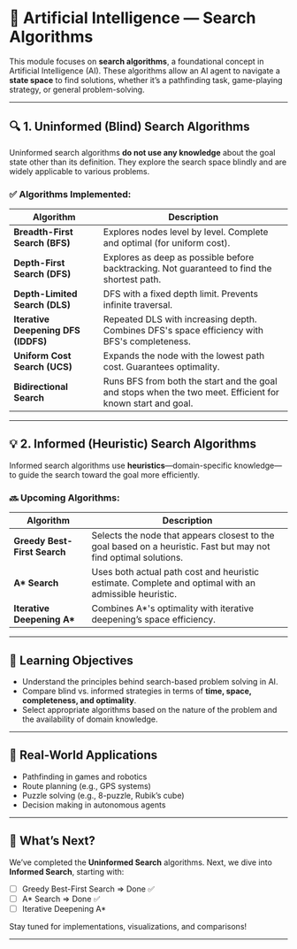 # 🤖 Artificial Intelligence — Search Algorithms

This module focuses on **search algorithms**, a foundational concept in Artificial Intelligence (AI). These algorithms allow an AI agent to navigate a **state space** to find solutions, whether it’s a pathfinding task, game-playing strategy, or general problem-solving.

---

## 🔍 1. Uninformed (Blind) Search Algorithms

Uninformed search algorithms **do not use any knowledge** about the goal state other than its definition. They explore the search space blindly and are widely applicable to various problems.

### ✅ Algorithms Implemented:

| Algorithm | Description |
|----------|-------------|
| **Breadth-First Search (BFS)** | Explores nodes level by level. Complete and optimal (for uniform cost). |
| **Depth-First Search (DFS)** | Explores as deep as possible before backtracking. Not guaranteed to find the shortest path. |
| **Depth-Limited Search (DLS)** | DFS with a fixed depth limit. Prevents infinite traversal. |
| **Iterative Deepening DFS (IDDFS)** | Repeated DLS with increasing depth. Combines DFS's space efficiency with BFS's completeness. |
| **Uniform Cost Search (UCS)** | Expands the node with the lowest path cost. Guarantees optimality. |
| **Bidirectional Search** | Runs BFS from both the start and the goal and stops when the two meet. Efficient for known start and goal. |

---

## 💡 2. Informed (Heuristic) Search Algorithms

Informed search algorithms use **heuristics**—domain-specific knowledge—to guide the search toward the goal more efficiently.

### 🔜 Upcoming Algorithms:

| Algorithm | Description |
|----------|-------------|
| **Greedy Best-First Search** | Selects the node that appears closest to the goal based on a heuristic. Fast but may not find optimal solutions. |
| **A\* Search** | Uses both actual path cost and heuristic estimate. Complete and optimal with an admissible heuristic. |
| **Iterative Deepening A\*** | Combines A\*'s optimality with iterative deepening’s space efficiency. |

---

## 🎯 Learning Objectives

- Understand the principles behind search-based problem solving in AI.
- Compare blind vs. informed strategies in terms of **time, space, completeness, and optimality**.
- Select appropriate algorithms based on the nature of the problem and the availability of domain knowledge.

---

## 🧠 Real-World Applications

- Pathfinding in games and robotics
- Route planning (e.g., GPS systems)
- Puzzle solving (e.g., 8-puzzle, Rubik’s cube)
- Decision making in autonomous agents

---

## 🚀 What’s Next?

We’ve completed the **Uninformed Search** algorithms. Next, we dive into **Informed Search**, starting with:

- [ ] Greedy Best-First Search  => Done ✅
- [ ] A\* Search  => Done ✅
- [ ] Iterative Deepening A\*

Stay tuned for implementations, visualizations, and comparisons!

---
